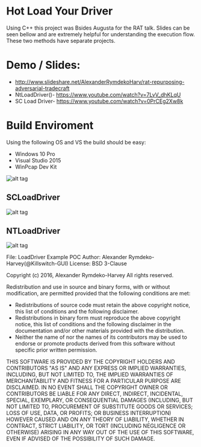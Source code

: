 # Hot Load Your Driver
Using C++ this project was Bsides Augusta for the RAT talk. Slides can be seen bellow and are extremely helpful for understanding the execution flow. These two methods have separate projects.

# Demo / Slides:
- http://www.slideshare.net/AlexanderRymdekoHarv/rat-repurposing-adversarial-tradecraft
- NtLoadDriver()- https://www.youtube.com/watch?v=7LvV_dhKLqU
- SC Load Driver- https://www.youtube.com/watch?v=0PrCEg2Xw8k

# Build Enviroment
Using the following OS and VS the build should be easy:
* Windows 10 Pro
* Visual Studio 2015 
* WinPcap Dev Kit

![alt tag](https://github.com/killswitch-GUI/HotLoad-LoadDriver/blob/master/Admin/2016-09-10%2022_55_05-RAT%20-%20Google%20Slides.png)

## SCLoadDriver
![alt tag](https://github.com/killswitch-GUI/HotLoad-LoadDriver/blob/master/Admin/2016-09-10%2022_56_15-RAT%20-%20Google%20Slides.png)

## NTLoadDriver
![alt tag](https://github.com/killswitch-GUI/HotLoad-LoadDriver/blob/master/Admin/2016-09-10%2022_59_29-RAT%20-%20Google%20Slides.png)


File: LoadDriver Example POC
Author: Alexander Rymdeko-Harvey(@Killswitch-GUI)
License: BSD 3-Clause

Copyright (c) 2016, Alexander Rymdeko-Harvey 
All rights reserved. 

Redistribution and use in source and binary forms, with or without 
modification, are permitted provided that the following conditions are met: 

 * Redistributions of source code must retain the above copyright notice, 
   this list of conditions and the following disclaimer. 
 * Redistributions in binary form must reproduce the above copyright 
   notice, this list of conditions and the following disclaimer in the 
   documentation and/or other materials provided with the distribution. 
 * Neither the name of  nor the names of its contributors may be used to 
   endorse or promote products derived from this software without specific 
   prior written permission. 

THIS SOFTWARE IS PROVIDED BY THE COPYRIGHT HOLDERS AND CONTRIBUTORS "AS IS" 
AND ANY EXPRESS OR IMPLIED WARRANTIES, INCLUDING, BUT NOT LIMITED TO, THE 
IMPLIED WARRANTIES OF MERCHANTABILITY AND FITNESS FOR A PARTICULAR PURPOSE 
ARE DISCLAIMED. IN NO EVENT SHALL THE COPYRIGHT OWNER OR CONTRIBUTORS BE 
LIABLE FOR ANY DIRECT, INDIRECT, INCIDENTAL, SPECIAL, EXEMPLARY, OR 
CONSEQUENTIAL DAMAGES (INCLUDING, BUT NOT LIMITED TO, PROCUREMENT OF 
SUBSTITUTE GOODS OR SERVICES; LOSS OF USE, DATA, OR PROFITS; OR BUSINESS 
INTERRUPTION) HOWEVER CAUSED AND ON ANY THEORY OF LIABILITY, WHETHER IN 
CONTRACT, STRICT LIABILITY, OR TORT (INCLUDING NEGLIGENCE OR OTHERWISE) 
ARISING IN ANY WAY OUT OF THE USE OF THIS SOFTWARE, EVEN IF ADVISED OF THE 
POSSIBILITY OF SUCH DAMAGE.
